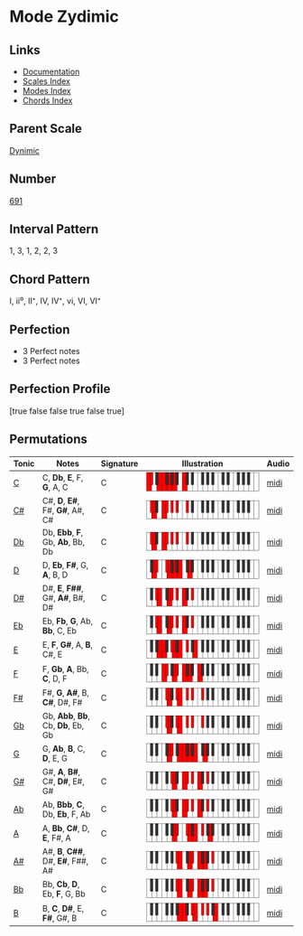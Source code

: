 # Mode Zydimic

## Links

- [Documentation](index.md)
- [Scales Index](Scales.md)
- [Modes Index](Modes.md)
- [Chords Index](Chords.md)

## Parent Scale

[Dynimic](ScaleDynimic.md)

## Number

[691](https://ianring.com/musictheory/scales/691)

## Interval Pattern

1, 3, 1, 2, 2, 3

## Chord Pattern

I, ii⁰, II⁺, IV, IV⁺, vi, VI, VI⁺

## Perfection

- 3 Perfect notes
- 3 Perfect notes

## Perfection Profile

[true false false true false true]

## Permutations

| Tonic | Notes | Signature | Illustration | Audio |
|-------|-------|-----------|--------------|-------|
| [C](ModeCNaturalZydimic.md) | C, **Db**, **E**, F, **G**, A, C | C | ![CNaturalZydimic](ModeCNaturalZydimic.png) | [midi](https://github.com/edipermadi/music/blob/main/docs/ModeCNaturalZydimic.mid?raw=true) |
| [C#](ModeCSharpZydimic.md) | C#, **D**, **E#**, F#, **G#**, A#, C# | C | ![CSharpZydimic](ModeCSharpZydimic.png) | [midi](https://github.com/edipermadi/music/blob/main/docs/ModeCSharpZydimic.mid?raw=true) |
| [Db](ModeDFlatZydimic.md) | Db, **Ebb**, **F**, Gb, **Ab**, Bb, Db | C | ![DFlatZydimic](ModeDFlatZydimic.png) | [midi](https://github.com/edipermadi/music/blob/main/docs/ModeDFlatZydimic.mid?raw=true) |
| [D](ModeDNaturalZydimic.md) | D, **Eb**, **F#**, G, **A**, B, D | C | ![DNaturalZydimic](ModeDNaturalZydimic.png) | [midi](https://github.com/edipermadi/music/blob/main/docs/ModeDNaturalZydimic.mid?raw=true) |
| [D#](ModeDSharpZydimic.md) | D#, **E**, **F##**, G#, **A#**, B#, D# | C | ![DSharpZydimic](ModeDSharpZydimic.png) | [midi](https://github.com/edipermadi/music/blob/main/docs/ModeDSharpZydimic.mid?raw=true) |
| [Eb](ModeEFlatZydimic.md) | Eb, **Fb**, **G**, Ab, **Bb**, C, Eb | C | ![EFlatZydimic](ModeEFlatZydimic.png) | [midi](https://github.com/edipermadi/music/blob/main/docs/ModeEFlatZydimic.mid?raw=true) |
| [E](ModeENaturalZydimic.md) | E, **F**, **G#**, A, **B**, C#, E | C | ![ENaturalZydimic](ModeENaturalZydimic.png) | [midi](https://github.com/edipermadi/music/blob/main/docs/ModeENaturalZydimic.mid?raw=true) |
| [F](ModeFNaturalZydimic.md) | F, **Gb**, **A**, Bb, **C**, D, F | C | ![FNaturalZydimic](ModeFNaturalZydimic.png) | [midi](https://github.com/edipermadi/music/blob/main/docs/ModeFNaturalZydimic.mid?raw=true) |
| [F#](ModeFSharpZydimic.md) | F#, **G**, **A#**, B, **C#**, D#, F# | C | ![FSharpZydimic](ModeFSharpZydimic.png) | [midi](https://github.com/edipermadi/music/blob/main/docs/ModeFSharpZydimic.mid?raw=true) |
| [Gb](ModeGFlatZydimic.md) | Gb, **Abb**, **Bb**, Cb, **Db**, Eb, Gb | C | ![GFlatZydimic](ModeGFlatZydimic.png) | [midi](https://github.com/edipermadi/music/blob/main/docs/ModeGFlatZydimic.mid?raw=true) |
| [G](ModeGNaturalZydimic.md) | G, **Ab**, **B**, C, **D**, E, G | C | ![GNaturalZydimic](ModeGNaturalZydimic.png) | [midi](https://github.com/edipermadi/music/blob/main/docs/ModeGNaturalZydimic.mid?raw=true) |
| [G#](ModeGSharpZydimic.md) | G#, **A**, **B#**, C#, **D#**, E#, G# | C | ![GSharpZydimic](ModeGSharpZydimic.png) | [midi](https://github.com/edipermadi/music/blob/main/docs/ModeGSharpZydimic.mid?raw=true) |
| [Ab](ModeAFlatZydimic.md) | Ab, **Bbb**, **C**, Db, **Eb**, F, Ab | C | ![AFlatZydimic](ModeAFlatZydimic.png) | [midi](https://github.com/edipermadi/music/blob/main/docs/ModeAFlatZydimic.mid?raw=true) |
| [A](ModeANaturalZydimic.md) | A, **Bb**, **C#**, D, **E**, F#, A | C | ![ANaturalZydimic](ModeANaturalZydimic.png) | [midi](https://github.com/edipermadi/music/blob/main/docs/ModeANaturalZydimic.mid?raw=true) |
| [A#](ModeASharpZydimic.md) | A#, **B**, **C##**, D#, **E#**, F##, A# | C | ![ASharpZydimic](ModeASharpZydimic.png) | [midi](https://github.com/edipermadi/music/blob/main/docs/ModeASharpZydimic.mid?raw=true) |
| [Bb](ModeBFlatZydimic.md) | Bb, **Cb**, **D**, Eb, **F**, G, Bb | C | ![BFlatZydimic](ModeBFlatZydimic.png) | [midi](https://github.com/edipermadi/music/blob/main/docs/ModeBFlatZydimic.mid?raw=true) |
| [B](ModeBNaturalZydimic.md) | B, **C**, **D#**, E, **F#**, G#, B | C | ![BNaturalZydimic](ModeBNaturalZydimic.png) | [midi](https://github.com/edipermadi/music/blob/main/docs/ModeBNaturalZydimic.mid?raw=true) |
